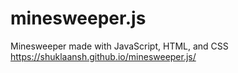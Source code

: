 # minesweeper.js
Minesweeper made with JavaScript, HTML, and CSS
https://shuklaansh.github.io/minesweeper.js/
